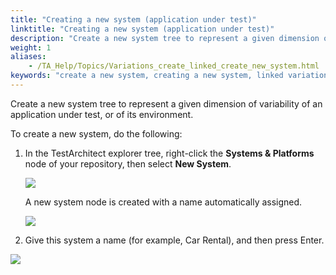 ```yaml
--- 
title: "Creating a new system (application under test)"
linktitle: "Creating a new system (application under test)"
description: "Create a new system tree to represent a given dimension of variability of an application under test, or of its environment."
weight: 1
aliases: 
    - /TA_Help/Topics/Variations_create_linked_create_new_system.html
keywords: "create a new system, creating a new system, linked variations"
---
```


Create a new system tree to represent a given dimension of variability of an application under test, or of its environment.

To create a new system, do the following:

1.  In the TestArchitect explorer tree, right-click the **Systems & Platforms** node of your repository, then select **New System**.

    ![](/images/TA_Help/Images/New_system.png)

    A new system node is created with a name automatically assigned.

    ![](/images/TA_Help/Images/New_system_effect.png)

2.  Give this system a name \(for example, Car Rental\), and then press Enter.


![](/images/TA_Help/Images/New_system_car_rental.png)



